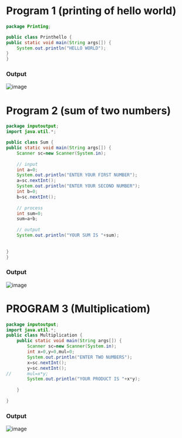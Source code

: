 # Program 1 (printing of hello world)
```java
package Printing;

public class Printhello {
public static void main(String args[]) {
	System.out.println("HELLO WORLD");
}
}

```
### Output
![image](https://user-images.githubusercontent.com/96744498/185990333-6569454e-1cb3-4583-b2fa-f38ed57c6782.png)

# Program 2 (sum of two numbers)
```java
package inputoutput;
import java.util.*;

public class Sum {
public static void main(String args[]) {
	Scanner sc=new Scanner(System.in);
	
	// input
	int a=0;
	System.out.println("ENTER YOUR FIRST NUMBER");
	a=sc.nextInt();
	System.out.println("ENTER YOUR SECOND NUMBER");
	int b=0;
	b=sc.nextInt();
	
	// process
	int sum=0;
	sum=a+b;
	
	// output
	System.out.println("YOUR SUM IS "+sum);
	
	
}
}

```
### Output
![image](https://user-images.githubusercontent.com/96744498/185996006-b2f81dad-b2ac-4856-b8fb-e267d1d72138.png)

# PROGRAM 3 (Multiplicatiom)
```java
package inputoutput;
import java.util.*;
public class Multiplication {
	public static void main(String args[]) {
		Scanner sc=new Scanner(System.in);
		int x=0,y=0,mul=0;
		System.out.println("ENTER TWO NUMBERS");
		x=sc.nextInt();
		y=sc.nextInt();
//		mul=x*y;
		System.out.println("YOUR PRODUCT IS "+x*y);
		
	}
 
}

```
### Output
![image](https://user-images.githubusercontent.com/96744498/186234616-29840eb1-d2e0-4dd0-a260-0e568da3b5ea.png)

